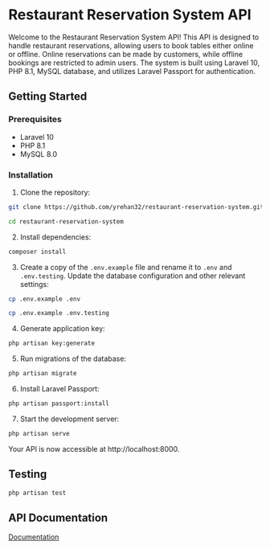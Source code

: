 
# Restaurant Reservation System API

Welcome to the Restaurant Reservation System API! This API is designed to handle restaurant reservations, allowing users to book tables either online or offline. Online reservations can be made by customers, while offline bookings are restricted to admin users. The system is built using Laravel 10, PHP 8.1, MySQL database, and utilizes Laravel Passport for authentication.

## Getting Started

### Prerequisites
- Laravel 10
- PHP 8.1
- MySQL 8.0


### Installation

1. Clone the repository:

```bash
git clone https://github.com/yrehan32/restaurant-reservation-system.git

cd restaurant-reservation-system

```


2. Install dependencies:

```bash
composer install

```


3. Create a copy of the `.env.example` file and rename it to `.env` and `.env.testing`. Update the database configuration and other relevant settings:

```bash
cp .env.example .env

cp .env.example .env.testing

```

4. Generate application key:

```bash
php artisan key:generate

```


5. Run migrations of the database:

```bash
php artisan migrate

```


6. Install Laravel Passport:

```bash
php artisan passport:install

```


7. Start the development server:
```bash
php artisan serve

```

Your API is now accessible at http://localhost:8000.
## Testing
```bash
php artisan test

```
## API Documentation

[Documentation](https://www.postman.com/yr-team/workspace/yr-workspace/collection/14575963-4efcc41a-f836-482d-96af-b24243e71bb1?action=share&creator=14575963)

